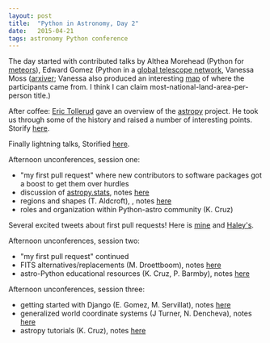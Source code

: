 ```yaml
---
layout: post
title:  "Python in Astronomy, Day 2"
date:   2015-04-21
tags: astronomy Python conference
---
```


The day started with contributed talks by Althea Morehead (Python for [meteors](http://www.nasa.gov/offices/meo/home/)), Edward Gomez (Python in a [global telescope network](http://lcogt.net/),
Vanessa Moss ([arxiver](https://arxiver.wordpress.com/); Vanessa also produced an interesting [map](http://www.physics.usyd.edu.au/~vmoss/jobvis/index_pia.html) of where the participants came from. I think I can claim most-national-land-area-per-person title.)


After coffee: [Eric Tollerud](http://www.astro.yale.edu/etollerud/) gave an overview of the [astropy](http://astropy.org) project.
He took us through some of the history and raised a number of interesting points. Storify [here](https://storify.com/PBarmby/astropy-talk-by-e-tollerud).

Finally lightning talks, Storified [here](https://storify.com/PBarmby/python-in-astronomy-day-2-lightning-talks).

Afternoon unconferences, session one:

* "my first pull request" where new contributors to software packages got a boost to get them over hurdles
* discussion of [astropy.stats](http://docs.astropy.org/en/v1.0.2/stats/index.html), notes [here](https://t.co/ZWpbxbV39P)
* regions and shapes (T. Aldcroft), , notes [here](https://t.co/cB9mopuG3S)
* roles and organization within Python-astro community (K. Cruz)

Several excited tweets about first pull requests! Here is [mine](https://github.com/astrofrog/wcsaxes/pull/158) and [Haley's](https://t.co/AUG9XKf1ss).

Afternoon unconferences, session two:

* "my first pull request" continued
* FITS alternatives/replacements (M. Droettboom), notes [here]()
* astro-Python educational resources (K. Cruz, P. Barmby), notes [here](https://docs.google.com/document/d/16C2zZ96A8pX6f_-cRyIPjW7MfGwH7B9J7CX9pO6fCwk/edit)

Afternoon unconferences, session three:

* getting started with Django (E. Gomez, M. Servillat), notes [here]()
* generalized world coordinate systems (J Turner, N. Dencheva), notes [here]()
* astropy tutorials (K. Cruz), notes [here](https://t.co/wc0Yfkyd55)
